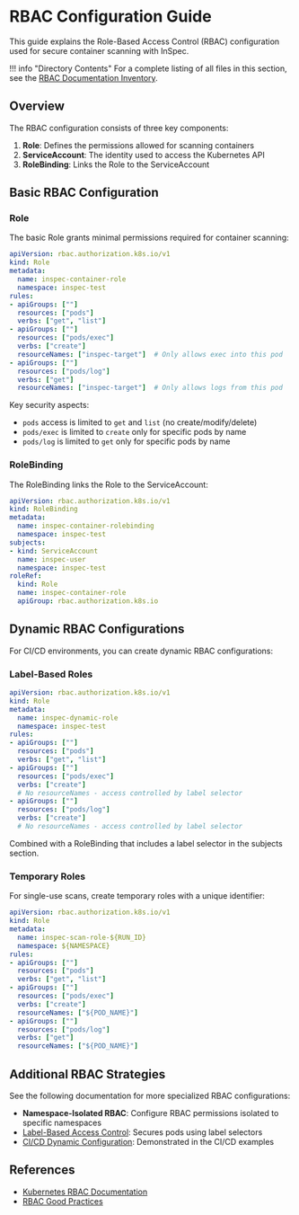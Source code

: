 # RBAC Configuration Guide

This guide explains the Role-Based Access Control (RBAC) configuration used for secure container scanning with InSpec.

!!! info "Directory Contents"
    For a complete listing of all files in this section, see the [RBAC Documentation Inventory](inventory.md).

## Overview

The RBAC configuration consists of three key components:

1. **Role**: Defines the permissions allowed for scanning containers
2. **ServiceAccount**: The identity used to access the Kubernetes API
3. **RoleBinding**: Links the Role to the ServiceAccount

## Basic RBAC Configuration

### Role

The basic Role grants minimal permissions required for container scanning:

```yaml
apiVersion: rbac.authorization.k8s.io/v1
kind: Role
metadata:
  name: inspec-container-role
  namespace: inspec-test
rules:
- apiGroups: [""]
  resources: ["pods"]
  verbs: ["get", "list"]
- apiGroups: [""]
  resources: ["pods/exec"]
  verbs: ["create"]
  resourceNames: ["inspec-target"]  # Only allows exec into this pod
- apiGroups: [""]
  resources: ["pods/log"]
  verbs: ["get"]
  resourceNames: ["inspec-target"]  # Only allows logs from this pod
```

Key security aspects:
- `pods` access is limited to `get` and `list` (no create/modify/delete)
- `pods/exec` is limited to `create` only for specific pods by name
- `pods/log` is limited to `get` only for specific pods by name

### RoleBinding

The RoleBinding links the Role to the ServiceAccount:

```yaml
apiVersion: rbac.authorization.k8s.io/v1
kind: RoleBinding
metadata:
  name: inspec-container-rolebinding
  namespace: inspec-test
subjects:
- kind: ServiceAccount
  name: inspec-user
  namespace: inspec-test
roleRef:
  kind: Role
  name: inspec-container-role
  apiGroup: rbac.authorization.k8s.io
```

## Dynamic RBAC Configurations

For CI/CD environments, you can create dynamic RBAC configurations:

### Label-Based Roles

```yaml
apiVersion: rbac.authorization.k8s.io/v1
kind: Role
metadata:
  name: inspec-dynamic-role
  namespace: inspec-test
rules:
- apiGroups: [""]
  resources: ["pods"]
  verbs: ["get", "list"]
- apiGroups: [""]
  resources: ["pods/exec"]
  verbs: ["create"]
  # No resourceNames - access controlled by label selector
- apiGroups: [""]
  resources: ["pods/log"]
  verbs: ["create"]
  # No resourceNames - access controlled by label selector
```

Combined with a RoleBinding that includes a label selector in the subjects section.

### Temporary Roles

For single-use scans, create temporary roles with a unique identifier:

```yaml
apiVersion: rbac.authorization.k8s.io/v1
kind: Role
metadata:
  name: inspec-scan-role-${RUN_ID}
  namespace: ${NAMESPACE}
rules:
- apiGroups: [""]
  resources: ["pods"]
  verbs: ["get", "list"]
- apiGroups: [""]
  resources: ["pods/exec"]
  verbs: ["create"]
  resourceNames: ["${POD_NAME}"]
- apiGroups: [""]
  resources: ["pods/log"]
  verbs: ["get"]
  resourceNames: ["${POD_NAME}"]
```

## Additional RBAC Strategies

See the following documentation for more specialized RBAC configurations:

- **Namespace-Isolated RBAC**: Configure RBAC permissions isolated to specific namespaces
- [Label-Based Access Control](label-based.md): Secures pods using label selectors
- [CI/CD Dynamic Configuration](../integration/github-actions.md): Demonstrated in the CI/CD examples

## References

- [Kubernetes RBAC Documentation](https://kubernetes.io/docs/reference/access-authn-authz/rbac/)
- [RBAC Good Practices](https://kubernetes.io/docs/concepts/security/rbac-good-practices/)